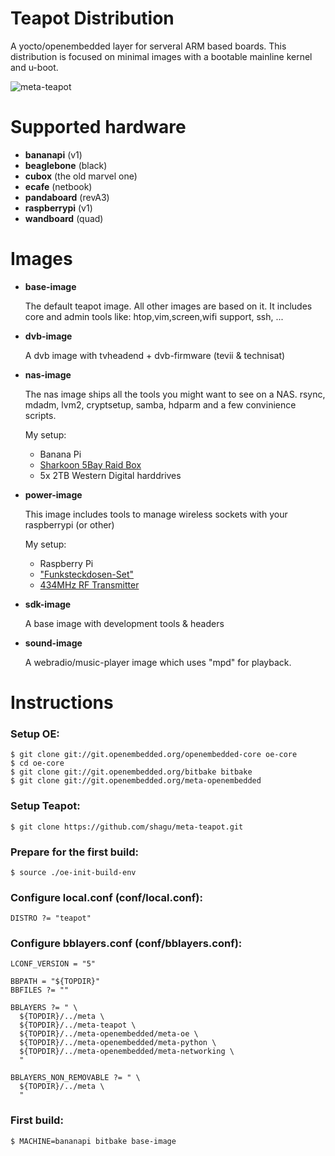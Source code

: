 # Teapot Distribution

A yocto/openembedded layer for serveral ARM based boards.
This distribution is focused on minimal images 
with a bootable mainline kernel and u-boot.

![meta-teapot](http://mephis.he-hosting.de/teapot/teapot-white.png)

# Supported hardware
- **bananapi** (v1)
- **beaglebone** (black)
- **cubox** (the old marvel one)
- **ecafe** (netbook)
- **pandaboard** (revA3)
- **raspberrypi** (v1)
- **wandboard** (quad)

# Images
- **base-image**

	The default teapot image. All other images are based on it.
	It includes core and admin tools like:
	htop,vim,screen,wifi support, ssh, ...

- **dvb-image**

	A dvb image with tvheadend + dvb-firmware (tevii & technisat)

- **nas-image**

	The nas image ships all the tools you might want to see on a NAS.
	rsync, mdadm, lvm2, cryptsetup, samba, hdparm and a few convinience scripts.
	
	My setup: 
	- Banana Pi
	- [Sharkoon 5Bay Raid Box](https://de.sharkoon.com/product//11353#desc) 
	- 5x 2TB Western Digital harddrives


- **power-image**

	This image includes tools to manage wireless sockets with your raspberrypi (or other)

	My setup:
	- Raspberry Pi 
	- ["Funksteckdosen-Set"](http://www.pollin.de/shop/dt/MzMzOTQ0OTk-/Haustechnik/Funkschaltsysteme/Funksteckdosen_Set_mit_3_Steckdosen.html)
	- [434MHz RF Transmitter](http://www.amazon.de/gp/product/B007XEXICS)


- **sdk-image**

	A base image with development tools & headers

- **sound-image**

	A webradio/music-player image which uses "mpd" for playback.


# Instructions

### Setup OE:

	$ git clone git://git.openembedded.org/openembedded-core oe-core
	$ cd oe-core
	$ git clone git://git.openembedded.org/bitbake bitbake
	$ git clone git://git.openembedded.org/meta-openembedded


### Setup Teapot:

	$ git clone https://github.com/shagu/meta-teapot.git

### Prepare for the first build:

	$ source ./oe-init-build-env


### Configure local.conf (conf/local.conf):

	DISTRO ?= "teapot"


### Configure bblayers.conf (conf/bblayers.conf):

	LCONF_VERSION = "5"

	BBPATH = "${TOPDIR}"
	BBFILES ?= ""

	BBLAYERS ?= " \
	  ${TOPDIR}/../meta \
	  ${TOPDIR}/../meta-teapot \
	  ${TOPDIR}/../meta-openembedded/meta-oe \
	  ${TOPDIR}/../meta-openembedded/meta-python \
	  ${TOPDIR}/../meta-openembedded/meta-networking \
	  "

	BBLAYERS_NON_REMOVABLE ?= " \
	  ${TOPDIR}/../meta \
	  "

### First build:

	$ MACHINE=bananapi bitbake base-image
